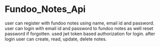# Fundoo_Notes_Api
user can register with fundoo notes using name, email id and password.
user can login with email id and password to fundoo notes as well reset password if forgotten.
used jwt token based authorization for login.
after login user can create, read, update, delete notes.

